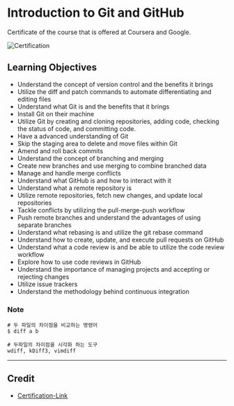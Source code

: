 # Introduction to Git and GitHub

Certificate of the course that is offered at Coursera and Google.

![Certification](https://user-images.githubusercontent.com/41291493/109157479-6b6ca400-77b5-11eb-8be9-dfe25739bd72.png)

## Learning Objectives
* Understand the concept of version control and the benefits it brings
* Utilize the diff and patch commands to automate differentiating and editing files
* Understand what Git is and the benefits that it brings
* Install Git on their machine
* Utilize Git by creating and cloning repositories, adding code, checking the status of code, and committing code.
* Have a advanced understanding of Git
* Skip the staging area to delete and move files within Git
* Amend and roll back commits
* Understand the concept of branching and merging
* Create new branches and use merging to combine branched data
* Manage and handle merge conflicts
* Understand what GitHub is and how to interact with it
* Understand what a remote repository is
* Utilize remote repositories, fetch new changes, and update local repositories
* Tackle conflicts by utilizing the pull-merge-push workflow
* Push remote branches and understand the advantages of using separate branches
* Understand what rebasing is and utilize the git rebase command
* Understand how to create, update, and execute pull requests on GitHub
* Understand what a code review is and be able to utilize the code review workflow
* Explore how to use code reviews in GitHub
* Understand the importance of managing projects and accepting or rejecting changes
* Utilize issue trackers
* Understand the methodology behind continuous integration


### Note

```
# 두 파일의 차이점을 비교하는 명령어 
$ diff a b

# 두파일의 차이점을 시각화 하는 도구
wdiff, kDiff3, vimdiff
```

---

## Credit

* [Certification-Link](https://www.coursera.org/account/accomplishments/verify/FKZ3D5QBM266)
